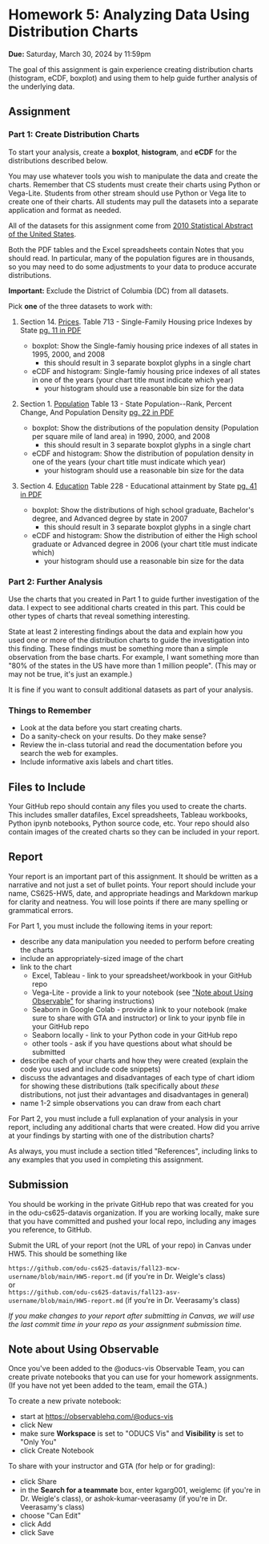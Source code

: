 # Homework 5: Analyzing Data Using Distribution Charts

**Due:** Saturday, March 30, 2024 by 11:59pm  

The goal of this assignment is gain experience creating distribution charts (histogram, eCDF, boxplot) and using them to help guide further analysis of the underlying data.

## Assignment

### Part 1: Create Distribution Charts

To start your analysis, create a **boxplot**, **histogram**, and **eCDF** for the distributions described below. 

You may use whatever tools you wish to manipulate the data and create the charts. Remember that CS students must create their charts using Python or Vega-Lite. Students from other stream should use Python or Vega lite to create one of their charts. All students may pull the datasets into a separate application and format as needed.  

All of the datasets for this assignment come from [2010 Statistical Abstract of the United States](https://www.census.gov/library/publications/2009/compendia/statab/129ed.html). 

Both the PDF tables and the Excel spreadsheets contain Notes that you should read. In particular, many of the population figures are in thousands, so you may need to do some adjustments to your data to produce accurate distributions.

**Important:** Exclude the District of Columbia (DC) from all datasets.

Pick **one** of the three datasets to work with:

1) Section 14. [Prices](https://www.census.gov/library/publications/2009/compendia/statab/129ed/prices.html). Table 713 - Single-Family Housing price Indexes by State [pg. 11 in PDF](https://www2.census.gov/library/publications/2010/compendia/statab/129ed/tables/prices.pdf)
   * boxplot: Show the Single-famiy housing price indexes of all states in 1995, 2000, and 2008
      * this should result in 3 separate boxplot glyphs in a single chart
   * eCDF and histogram: Single-famiy housing price indexes of all states in one of the years (your chart title must indicate which year)
      * your histogram should use a reasonable bin size for the data
   
2) Section 1. [Population](https://www.census.gov/library/publications/2009/compendia/statab/129ed/population.html) Table 13 - State Population--Rank, Percent Change, And Population Density [pg. 22 in PDF](https://www2.census.gov/library/publications/2010/compendia/statab/129ed/tables/pop.pdf)
   * boxplot: Show the distributions of the population density (Population per square mile of land area) in 1990, 2000, and 2008 
      * this should result in 3 separate boxplot glyphs in a single chart
   * eCDF and histogram: Show the distribution of population density in one of the years (your chart title must indicate which year)
      * your histogram should use a reasonable bin size for the data

3) Section 4. [Education](https://www.census.gov/library/publications/2009/compendia/statab/129ed/education.html) Table 228 - Educational attainment by State [pg. 41 in PDF](https://www2.census.gov/library/publications/2010/compendia/statab/129ed/tables/educ.pdf)
   * boxplot: Show the distributions of high school graduate, Bachelor's degree, and Advanced degree by state in 2007 
      * this should result in 3 separate boxplot glyphs in a single chart
   * eCDF and histogram: Show the distribution of either the High school graduate or Advanced degree in 2006 (your chart title must indicate which)
      * your histogram should use a reasonable bin size for the data

### Part 2: Further Analysis

Use the charts that you created in Part 1 to guide further investigation of the data.  I expect to see additional charts created in this part.  This could be  other types of charts that reveal something interesting.

State at least 2 interesting findings about the data and explain how you used one or more of the distribution charts to guide the investigation into this finding. These findings must be something more than a simple observation from the base charts. For example, I want something more than "80% of the states in the US have more than 1 million people". (This may or may not be true, it's just an example.)

It is fine if you want to consult additional datasets as part of your analysis.

### Things to Remember
* Look at the data before you start creating charts.
* Do a sanity-check on your results.  Do they make sense? 
* Review the in-class tutorial and read the documentation before you search the web for examples.
* Include informative axis labels and chart titles.

## Files to Include

Your GitHub repo should contain any files you used to create the charts. This includes smaller datafiles, Excel spreadsheets, Tableau workbooks, Python ipynb notebooks, Python source code, etc. Your repo should also contain images of the created charts so they can be included in your report.

## Report

Your report is an important part of this assignment.  It should be written as a narrative and not just a set of bullet points.  Your report should include your name, CS625-HW5, date, and appropriate headings and Markdown markup for clarity and neatness. You will lose points if there are many spelling or grammatical errors. 

For Part 1, you must include the following items in your report:
* describe any data manipulation you needed to perform before creating the charts
* include an appropriately-sized image of the chart
* link to the chart
    * Excel, Tableau - link to your spreadsheet/workbook in your GitHub repo
    * Vega-Lite - provide a link to your notebook (see ["Note about Using Observable"](#note-about-using-observable) for sharing instructions)
    * Seaborn in Google Colab - provide a link to your notebook (make sure to share with GTA and instructor) or link to your ipynb file in your GitHub repo
    * Seaborn locally - link to your Python code in your GitHub repo
    * other tools - ask if you have questions about what should be submitted
* describe each of your charts and how they were created (explain the code you used and include code snippets)
* discuss the advantages and disadvantages of each type of chart idiom for showing these distributions (talk specifically about *these* distributions, not just their advantages and disadvantages in general)
* name 1-2 simple observations you can draw from each chart

For Part 2, you must include a full explanation of your analysis in your report, including any additional charts that were created.  How did you arrive at your findings by starting with one of the distribution charts?

As always, you must include a section titled "References", including links to any examples that you used in completing this assignment.

## Submission

You should be working in the private GitHub repo that was created for you in the odu-cs625-datavis organization. If you are working locally, make sure that you have committed and pushed your local repo, including any images you reference, to GitHub.

Submit the URL of your report (not the URL of your repo) in Canvas under HW5. This should be something like

`https://github.com/odu-cs625-datavis/fall23-mcw-username/blob/main/HW5-report.md` (if you're in Dr. Weigle's class)  
or  
`https://github.com/odu-cs625-datavis/fall23-asv-username/blob/main/HW5-report.md` (if you're in Dr. Veerasamy's class)  

*If you make changes to your report after submitting in Canvas, we will use the last commit time in your repo as your assignment submission time.*

## Note about Using Observable

Once you've been added to the @oducs-vis Observable Team, you can create private notebooks that you can use for your homework assignments. (If you have not yet been added to the team, email the GTA.)

To create a new private notebook:

* start at https://observablehq.com/@oducs-vis
* click New
* make sure **Workspace** is set to "ODUCS Vis" and **Visibility** is set to "Only You"
* click Create Notebook

To share with your instructor and GTA (for help or for grading):

* click Share
* in the **Search for a teammate** box, enter kgarg001, weiglemc (if you're in Dr. Weigle's class), or ashok-kumar-veerasamy (if you're in Dr. Veerasamy's class)
* choose "Can Edit"
* click Add
* click Save
